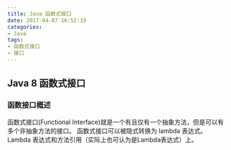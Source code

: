 ```yaml
---
title: Java 函数式接口
date: 2017-04-07 16:52:19
categories: 
- Java
tags: 
- 函数式接口
- 接口
---
```

## Java 8 函数式接口
### 函数接口概述
函数式接口(Functional Interface)就是一个有且仅有一个抽象方法，但是可以有多个非抽象方法的接口。
函数式接口可以被隐式转换为 lambda 表达式。
Lambda 表达式和方法引用（实际上也可认为是Lambda表达式）上。
<!--more-->




